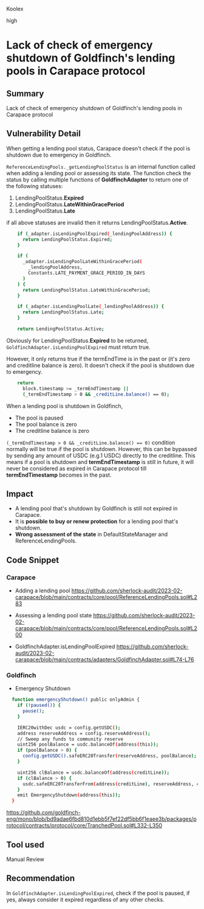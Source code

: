 Koolex

high

# Lack of check of emergency shutdown of Goldfinch's lending pools in Carapace protocol

## Summary
Lack of check of emergency shutdown of Goldfinch's lending pools in Carapace protocol

## Vulnerability Detail
When getting a lending pool status, Carapace doesn't check if the pool is  shutdown due to emergency in Goldfinch.

`ReferenceLendingPools._getLendingPoolStatus` is an internal function called when adding a lending pool or assessing its state.
The function check the status by calling multiple functions of **GoldfinchAdapter** to return one of the following statuses:
1. LendingPoolStatus.**Expired**
2. LendingPoolStatus.**LateWithinGracePeriod**
3. LendingPoolStatus.**Late**

if all above statuses are invalid then it returns LendingPoolStatus.**Active**.
```sh
    if (_adapter.isLendingPoolExpired(_lendingPoolAddress)) {
      return LendingPoolStatus.Expired;
    }

    if (
      _adapter.isLendingPoolLateWithinGracePeriod(
        _lendingPoolAddress,
        Constants.LATE_PAYMENT_GRACE_PERIOD_IN_DAYS
      )
    ) {
      return LendingPoolStatus.LateWithinGracePeriod;
    }

    if (_adapter.isLendingPoolLate(_lendingPoolAddress)) {
      return LendingPoolStatus.Late;
    }

    return LendingPoolStatus.Active;

```


Obviously for LendingPoolStatus.**Expired** to be returned, `GoldfinchAdapter.isLendingPoolExpired` must return true.


However, it only returns true if the termEndTime is in the past or (it's zero and creditline balance is zero). It doesn't check if the pool is shutdown due to emergency.

```sh
    return
      block.timestamp >= _termEndTimestamp ||
      (_termEndTimestamp > 0 && _creditLine.balance() == 0);
```

When a lending pool is shutdown in Goldfinch, 
- The pool is paused
- The pool balance is zero
- The creditline balance is zero

 `(_termEndTimestamp > 0 && _creditLine.balance() == 0)` condition normally will be true if the pool is shutdown. However, this can be bypassed by sending any amount of USDC (e.g.1 USDC) directly to the creditline. 
 This means if a pool is shutdown and **termEndTimestamp** is still in future, it will never be considered as expired in Carapace protocol till **termEndTimestamp** becomes in the past.


## Impact
- A lending pool that's shutdown by Goldfinch is still not expired in Carapace.
- It is **possible to buy or renew protection** for a lending pool that's shutdown.
- **Wrong assessment of the state** in DefaultStateManager and ReferenceLendingPools.

## Code Snippet
### Carapace

- Adding a lending pool
https://github.com/sherlock-audit/2023-02-carapace/blob/main/contracts/core/pool/ReferenceLendingPools.sol#L283

- Assessing a lending pool state
https://github.com/sherlock-audit/2023-02-carapace/blob/main/contracts/core/pool/ReferenceLendingPools.sol#L200

- GoldfinchAdapter.isLendingPoolExpired
https://github.com/sherlock-audit/2023-02-carapace/blob/main/contracts/adapters/GoldfinchAdapter.sol#L74-L76

### Goldfinch

- Emergency Shutdown

```sh
  function emergencyShutdown() public onlyAdmin {
    if (!paused()) {
      pause();
    }

    IERC20withDec usdc = config.getUSDC();
    address reserveAddress = config.reserveAddress();
    // Sweep any funds to community reserve
    uint256 poolBalance = usdc.balanceOf(address(this));
    if (poolBalance > 0) {
      config.getUSDC().safeERC20Transfer(reserveAddress, poolBalance);
    }

    uint256 clBalance = usdc.balanceOf(address(creditLine));
    if (clBalance > 0) {
      usdc.safeERC20TransferFrom(address(creditLine), reserveAddress, clBalance);
    }
    emit EmergencyShutdown(address(this));
  }

```
https://github.com/goldfinch-eng/mono/blob/bd9adae6fbd810d1ebb5f7ef22df5bb6f1eaee3b/packages/protocol/contracts/protocol/core/TranchedPool.sol#L332-L350

## Tool used

Manual Review

## Recommendation
In `GoldfinchAdapter.isLendingPoolExpired`, check if the pool is paused, if yes, always consider it expired regardless of any other checks.
